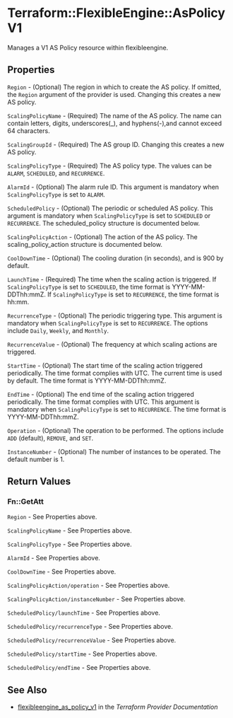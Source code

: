 # Terraform::FlexibleEngine::AsPolicyV1

Manages a V1 AS Policy resource within flexibleengine.

## Properties

`Region` - (Optional) The region in which to create the AS policy. If omitted, the `Region` argument of the provider is used. Changing this creates a new AS policy.

`ScalingPolicyName` - (Required) The name of the AS policy. The name can contain letters, digits, underscores(_), and hyphens(-),and cannot exceed 64 characters.

`ScalingGroupId` - (Required) The AS group ID. Changing this creates a new AS policy.

`ScalingPolicyType` - (Required) The AS policy type. The values can be `ALARM`, `SCHEDULED`, and `RECURRENCE`.

`AlarmId` - (Optional) The alarm rule ID. This argument is mandatory when `ScalingPolicyType` is set to `ALARM`.

`ScheduledPolicy` - (Optional) The periodic or scheduled AS policy. This argument is mandatory when `ScalingPolicyType` is set to `SCHEDULED` or `RECURRENCE`. The scheduled_policy structure is documented below.

`ScalingPolicyAction` - (Optional) The action of the AS policy. The scaling_policy_action structure is documented below.

`CoolDownTime` - (Optional) The cooling duration (in seconds), and is 900 by default.

`LaunchTime` - (Required) The time when the scaling action is triggered. If `ScalingPolicyType` is set to `SCHEDULED`, the time format is YYYY-MM-DDThh:mmZ. If `ScalingPolicyType` is set to `RECURRENCE`, the time format is hh:mm.

`RecurrenceType` - (Optional) The periodic triggering type. This argument is mandatory when `ScalingPolicyType` is set to `RECURRENCE`. The options include `Daily`, `Weekly`, and `Monthly`.

`RecurrenceValue` - (Optional) The frequency at which scaling actions are triggered.

`StartTime` - (Optional) The start time of the scaling action triggered periodically. The time format complies with UTC. The current time is used by default. The time format is YYYY-MM-DDThh:mmZ.

`EndTime` - (Optional) The end time of the scaling action triggered periodically. The time format complies with UTC. This argument is mandatory when `ScalingPolicyType` is set to `RECURRENCE`. The time format is YYYY-MM-DDThh:mmZ.

`Operation` - (Optional) The operation to be performed. The options include `ADD` (default), `REMOVE`, and `SET`.

`InstanceNumber` - (Optional) The number of instances to be operated. The default number is 1.


## Return Values

### Fn::GetAtt

`Region` - See Properties above.

`ScalingPolicyName` - See Properties above.

`ScalingPolicyType` - See Properties above.

`AlarmId` - See Properties above.

`CoolDownTime` - See Properties above.

`ScalingPolicyAction/operation` - See Properties above.

`ScalingPolicyAction/instanceNumber` - See Properties above.

`ScheduledPolicy/launchTime` - See Properties above.

`ScheduledPolicy/recurrenceType` - See Properties above.

`ScheduledPolicy/recurrenceValue` - See Properties above.

`ScheduledPolicy/startTime` - See Properties above.

`ScheduledPolicy/endTime` - See Properties above.

## See Also

* [flexibleengine_as_policy_v1](https://www.terraform.io/docs/providers/flexibleengine/r/as_policy_v1.html) in the _Terraform Provider Documentation_